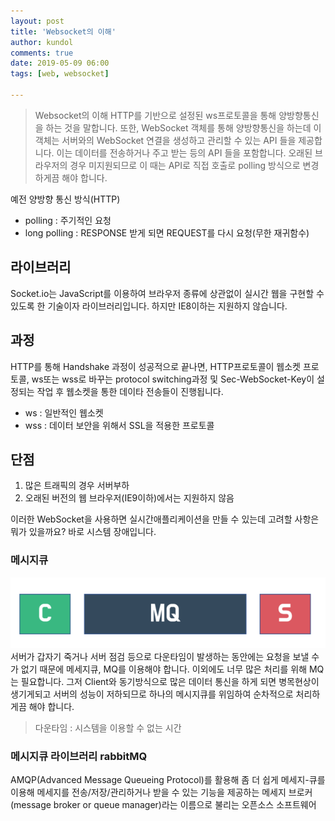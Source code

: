 ```yaml
---
layout: post
title: 'Websocket의 이해'
author: kundol
comments: true
date: 2019-05-09 06:00
tags: [web, websocket]

---  
```

 > Websocket의 이해
HTTP를 기반으로 설정된 ws프로토콜을 통해 양방향통신을 하는 것을 말합니다.
또한, WebSocket 객체를 통해 양방향통신을 하는데 이 객체는 서버와의 WebSocket 연결을 생성하고 관리할 수 있는 API 들을 제공합니다. 이는 데이터를 전송하거나 주고 받는 등의 API 들을 포함합니다.
오래된 브라우저의 경우 미지원되므로 이 때는 API로 직접 호출로 polling 방식으로 변경하게끔 해야 합니다. 

예전 양방향 통신 방식(HTTP)
 - polling : 주기적인 요청 
 - long polling : RESPONSE 받게 되면 REQUEST를 다시 요청(무한 재귀함수)

## 라이브러리
Socket.io는 JavaScript를 이용하여 브라우저 종류에 상관없이 실시간 웹을 구현할 수 있도록 한 기술이자 라이브러리입니다. 하지만 IE8이하는 지원하지 않습니다.  

## 과정 
HTTP를 통해 Handshake 과정이 성공적으로 끝나면, HTTP프로토콜이 웹소켓 프로토콜, ws또는 wss로 바꾸는 protocol switching과정 및 Sec-WebSocket-Key이 설정되는 작업 후 웹소켓을 통한 데이타 전송들이 진행됩니다. 
 - ws : 일반적인 웹소켓
 - wss : 데이터 보안을 위해서 SSL을 적용한 프로토콜

## 단점
1. 많은 트래픽의 경우 서버부하
2. 오래된 버전의 웹 브라우저(IE9이하)에서는 지원하지 않음

이러한 WebSocket을 사용하면 실시간애플리케이션을 만들 수 있는데 고려할 사항은 뭐가 있을까요? 
바로 시스템 장애입니다. 
### 메시지큐
![메시지큐](/img/20190509_MQ.png)  
서버가 갑자기 죽거나 서버 점검 등으로 다운타임이 발생하는 동안에는 요청을 보낼 수가 없기 때문에 메세지큐, MQ를 이용해야 합니다. 
이외에도 너무 많은 처리를 위해 MQ는 필요합니다. 그저 Client와 동기방식으로 많은 데이터 통신을 하게 되면 병목현상이 생기게되고 서버의 성능이 저하되므로 하나의 메시지큐를 위임하여 순차적으로 처리하게끔 해야 합니다.

 > 다운타임 : 시스템을 이용할 수 없는 시간

### 메시지큐 라이브러리 rabbitMQ 
AMQP(Advanced Message Queueing Protocol)를 활용해 좀 더 쉽게 메세지-큐를 이용해 메세지를 전송/저장/관리하거나 받을 수 있는 기능을 제공하는 메세지 브로커(message broker or queue manager)라는 이름으로 불리는 오픈소스 소프트웨어